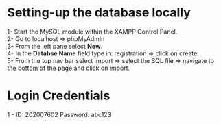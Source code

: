 # Setting-up the database locally

1- Start the MySQL module within the XAMPP Control Panel. <br>
2- Go to localhost => phpMyAdmin <br>
3- From the left pane select <b>New</b>. <br>
4- In the <b>Databse Name</b> field type in: registration => click on create <br>
5- From the top nav bar select import => select the SQL file => navigate to the bottom of the page and click on import. <br>

# Login Credentials

1 - ID: 202007602   Password: abc123<br>
